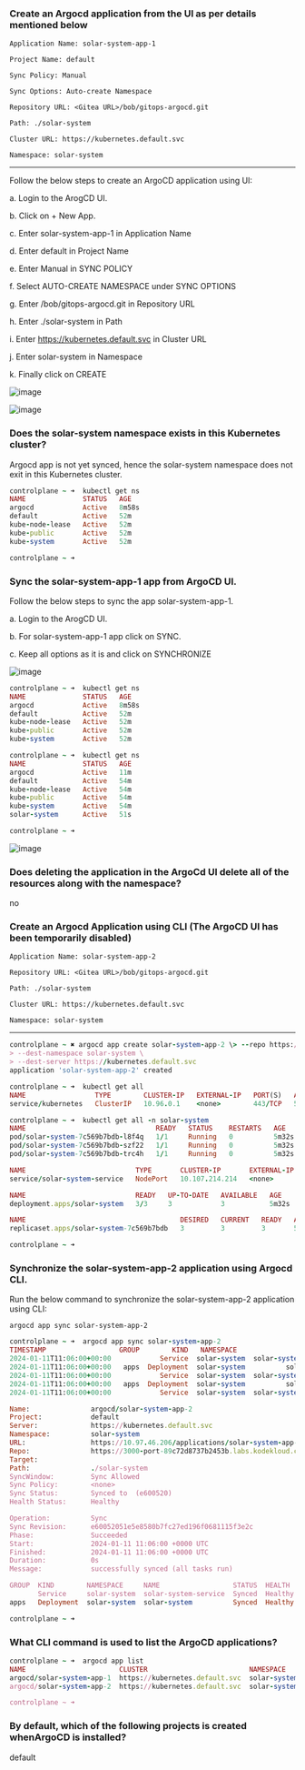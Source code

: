### Create an Argocd application from the UI as per details mentioned below


    Application Name: solar-system-app-1

    Project Name: default

    Sync Policy: Manual

    Sync Options: Auto-create Namespace

    Repository URL: <Gitea URL>/bob/gitops-argocd.git

    Path: ./solar-system

    Cluster URL: https://kubernetes.default.svc

    Namespace: solar-system


------

Follow the below steps to create an ArgoCD application using UI:


a. Login to the ArogCD UI.

b. Click on + New App.

c. Enter solar-system-app-1 in Application Name

d. Enter default in Project Name

e. Enter Manual in SYNC POLICY

f. Select AUTO-CREATE NAMESPACE under SYNC OPTIONS

g. Enter <Gitea URL>/bob/gitops-argocd.git in Repository URL

h. Enter ./solar-system in Path

i. Enter https://kubernetes.default.svc in Cluster URL

j. Enter solar-system in Namespace

k. Finally click on CREATE

![image](https://github.com/Althaf-official/AgroCD/assets/105126131/061c4e3f-d8e9-4a4a-bdaa-4fff559ea224)


![image](https://github.com/Althaf-official/AgroCD/assets/105126131/9c6c03be-f213-45c3-9b9e-6083f7cc95f0)


### Does the solar-system namespace exists in this Kubernetes cluster?

Argocd app is not yet synced, hence the solar-system namespace does not exit in this Kubernetes cluster.


```ruby
controlplane ~ ➜  kubectl get ns
NAME              STATUS   AGE
argocd            Active   8m58s
default           Active   52m
kube-node-lease   Active   52m
kube-public       Active   52m
kube-system       Active   52m

controlplane ~ ➜  
```

### Sync the solar-system-app-1 app from ArgoCD UI.

Follow the below steps to sync the app solar-system-app-1.


a. Login to the ArogCD UI.

b. For solar-system-app-1 app click on SYNC.

c. Keep all options as it is and click on SYNCHRONIZE


![image](https://github.com/Althaf-official/AgroCD/assets/105126131/751ccecd-4bb8-4cb6-942a-45265b1d1729)

```ruby
controlplane ~ ➜  kubectl get ns
NAME              STATUS   AGE
argocd            Active   8m58s
default           Active   52m
kube-node-lease   Active   52m
kube-public       Active   52m
kube-system       Active   52m

controlplane ~ ➜  kubectl get ns
NAME              STATUS   AGE
argocd            Active   11m
default           Active   54m
kube-node-lease   Active   54m
kube-public       Active   54m
kube-system       Active   54m
solar-system      Active   51s

controlplane ~ ➜  
```

![image](https://github.com/Althaf-official/AgroCD/assets/105126131/3367e845-e64d-47f8-8603-fbe3f5389d89)

### Does deleting the application in the ArgoCd UI delete all of the resources along with the namespace?

no

### Create an Argocd Application using CLI (The ArgoCD UI has been temporarily disabled)


    Application Name: solar-system-app-2

    Repository URL: <Gitea URL>/bob/gitops-argocd.git

    Path: ./solar-system

    Cluster URL: https://kubernetes.default.svc

    Namespace: solar-system
--------


```ruby
controlplane ~ ✖ argocd app create solar-system-app-2 \> --repo https://3000-port-89c72d8737b2453b.labs.kodekloud.com/bob/gitops-argocd.git \> --path ./solar-system \
> --dest-namespace solar-system \
> --dest-server https://kubernetes.default.svc
application 'solar-system-app-2' created

controlplane ~ ➜  kubectl get all
NAME                 TYPE        CLUSTER-IP   EXTERNAL-IP   PORT(S)   AGE
service/kubernetes   ClusterIP   10.96.0.1    <none>        443/TCP   59m

controlplane ~ ➜  kubectl get all -n solar-system 
NAME                                READY   STATUS    RESTARTS   AGE
pod/solar-system-7c569b7bdb-l8f4q   1/1     Running   0          5m32s
pod/solar-system-7c569b7bdb-szf22   1/1     Running   0          5m32s
pod/solar-system-7c569b7bdb-trc4h   1/1     Running   0          5m32s

NAME                           TYPE       CLUSTER-IP       EXTERNAL-IP   PORT(S)        AGE
service/solar-system-service   NodePort   10.107.214.214   <none>        80:30333/TCP   5m32s

NAME                           READY   UP-TO-DATE   AVAILABLE   AGE
deployment.apps/solar-system   3/3     3            3           5m32s

NAME                                      DESIRED   CURRENT   READY   AGE
replicaset.apps/solar-system-7c569b7bdb   3         3         3       5m32s

controlplane ~ ➜  
```

### Synchronize the solar-system-app-2 application using Argocd CLI.

Run the below command to synchronize the solar-system-app-2 application using CLI:


```argocd app sync solar-system-app-2```

```ruby
controlplane ~ ➜  argocd app sync solar-system-app-2
TIMESTAMP                  GROUP        KIND   NAMESPACE                    NAME    STATUS    HEALTH        HOOK  MESSAGE
2024-01-11T11:06:00+00:00            Service  solar-system  solar-system-service  OutOfSync  Healthy              
2024-01-11T11:06:00+00:00   apps  Deployment  solar-system          solar-system  OutOfSync  Healthy              
2024-01-11T11:06:00+00:00            Service  solar-system  solar-system-service  OutOfSync  Healthy              service/solar-system-service configured
2024-01-11T11:06:00+00:00   apps  Deployment  solar-system          solar-system  OutOfSync  Healthy              deployment.apps/solar-system configured
2024-01-11T11:06:00+00:00            Service  solar-system  solar-system-service    Synced  Healthy              service/solar-system-service configured

Name:               argocd/solar-system-app-2
Project:            default
Server:             https://kubernetes.default.svc
Namespace:          solar-system
URL:                https://10.97.46.206/applications/solar-system-app-2
Repo:               https://3000-port-89c72d8737b2453b.labs.kodekloud.com/bob/gitops-argocd.git
Target:             
Path:               ./solar-system
SyncWindow:         Sync Allowed
Sync Policy:        <none>
Sync Status:        Synced to  (e600520)
Health Status:      Healthy

Operation:          Sync
Sync Revision:      e60052051e5e8580b7fc27ed196f0681115f3e2c
Phase:              Succeeded
Start:              2024-01-11 11:06:00 +0000 UTC
Finished:           2024-01-11 11:06:00 +0000 UTC
Duration:           0s
Message:            successfully synced (all tasks run)

GROUP  KIND        NAMESPACE     NAME                  STATUS  HEALTH   HOOK  MESSAGE
       Service     solar-system  solar-system-service  Synced  Healthy        service/solar-system-service configured
apps   Deployment  solar-system  solar-system          Synced  Healthy        deployment.apps/solar-system configured

controlplane ~ ➜  
```

### What CLI command is used to list the ArgoCD applications?


```ruby
controlplane ~ ➜  argocd app list
NAME                       CLUSTER                         NAMESPACE     PROJECT  STATUS     HEALTH   SYNCPOLICY  CONDITIONS                REPO                                                                         PATH            TARGET
argocd/solar-system-app-1  https://kubernetes.default.svc  solar-system  default  OutOfSync  Healthy  <none>      SharedResourceWarning(2)  https://3000-port-89c72d8737b2453b.labs.kodekloud.com/bob/gitops-argocd.git  ./solar-system  HEAD
argocd/solar-system-app-2  https://kubernetes.default.svc  solar-system  default  Synced     Healthy  <none>      <none>                    https://3000-port-89c72d8737b2453b.labs.kodekloud.com/bob/gitops-argocd.git  ./solar-system  

controlplane ~ ➜  
```


### By default, which of the following projects is created whenArgoCD is installed?

default

